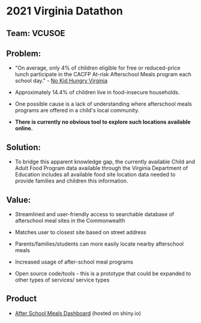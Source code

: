 # 2021 Virginia Datathon

## Team: VCUSOE

## Problem:

-   "On average, only 4% of children eligible for free or reduced-price lunch participate in the CACFP At-risk Afterschool Meals program each school day." - [No Kid Hungry Virginia](https://state.nokidhungry.org/virginia/)

-   Approximately 14.4% of children live in food-insecure households.

-   One possible cause is a lack of understanding where afterschool meals programs are offered in a child's local community. 

-   **There is currently no obvious tool to explore such locations available online.**

## Solution: 

-   To bridge this apparent knowledge gap, the currently available Child and Adult Food Program data available through the Virginia Department of Education includes all available food site location data needed to provide families and children this information.

## Value:

-   Streamlined and user-friendly access to searchable database of afterschool meal sites in the Commonwealth

-   Matches user to closest site based on street address

-   Parents/families/students can more easily locate nearby afterschool meals

-   Increased usage of after-school meal programs

-   Open source code/tools - this is a prototype that could be expanded to other types of services/ service types

## Product

-   [After School Meals Dashboard](https://ekholme.shinyapps.io/datathon_2021_vcusoe/) (hosted on shiny.io)

  
  
